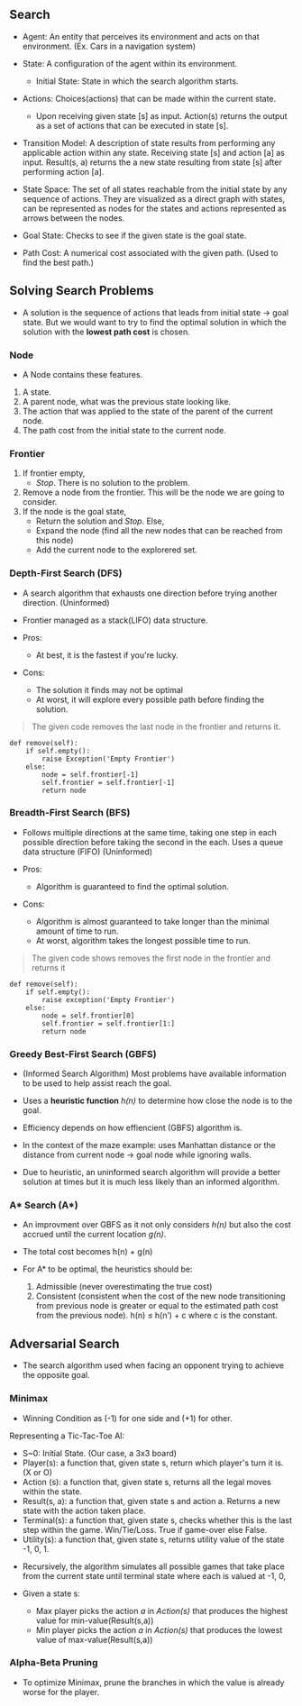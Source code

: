## Search

- Agent: An entity that perceives its environment and acts on that environment. (Ex. Cars in a navigation system)

- State: A configuration of the agent within its environment.
    - Initial State: State in which the search algorithm starts.

- Actions: Choices(actions) that can be made within the current state.
    - Upon receiving given state [s] as input. Action(s) returns the output as a set of actions that can be executed in state [s].

- Transition Model: A description of state results from performing any applicable action within any state. Receiving state [s] and action [a] as input. Result(s, a) returns the a new state resulting from state [s] after performing action [a].

- State Space: The set of all states reachable from the initial state by any sequence of actions. They are visualized as a direct graph with states, can be represented as nodes for the states and actions represented as arrows between the nodes.

- Goal State: Checks to see if the given state is the goal state.

- Path Cost: A numerical cost associated with the given path. (Used to find the best path.)

## Solving Search Problems

- A solution is the sequence of actions that leads from initial state -> goal state. But we would want to try to find the optimal solution in which the solution with the **lowest path cost** is chosen.

### Node

- A Node contains these features.

1. A state.
2. A parent node, what was the previous state looking like.
3. The action that was applied to the state of the parent of the current node.
4. The path cost from the initial state to the current node.

### Frontier

1. If frontier empty,
    - *Stop*. There is no solution to the problem.
2. Remove a node from the frontier. This will be the node we are going to consider.
3. If the node is the goal state,
    - Return the solution and *Stop*.
    Else,
    - Expand the node (find all the new nodes that can be reached from this node)
    - Add the current node to the explorered set.
    
### Depth-First Search (DFS)

- A search algorithm that exhausts one direction before trying another direction. (Uninformed)

- Frontier managed as a stack(LIFO) data structure.

- Pros:
    - At best, it is the fastest if you're lucky.
- Cons:
    - The solution it finds may not be optimal
    - At worst, it will explore every possible path before finding the solution.

> The given code removes the last node in the frontier and returns it.

```
def remove(self):
    if self.empty():
        raise Exception('Empty Frontier')
    else:
        node = self.frontier[-1]
        self.frontier = self.frontier[-1]
        return node
```

### Breadth-First Search (BFS)

- Follows multiple directions at the same time, taking one step in each possible direction before taking the second in the each. Uses a queue data structure (FIFO) (Uninformed)

- Pros:
    - Algorithm is guaranteed to find the optimal solution.
- Cons:
    - Algorithm is almost guaranteed to take longer than the minimal amount of time to run.
    - At worst, algorithm takes the longest possible time to run.

> The given code shows removes the first node in the frontier and returns it

```
def remove(self):
    if self.empty():
        raise exception('Empty Frontier')
    else:
        node = self.frontier[0]
        self.frontier = self.frontier[1:]
        return node
```

### Greedy Best-First Search (GBFS)

- (Informed Search Algorithm) Most problems have available information to be used to help assist reach the goal.

- Uses a **heuristic function** *h(n)* to determine how close the node is to the goal. 

- Efficiency depends on how effiencient (GBFS) algorithm is.

- In the context of the maze example: uses Manhattan distance or the distance from current node -> goal node while ignoring walls.

- Due to heuristic, an uninformed search algorithm will provide a better solution at times but it is much less likely than an informed algorithm.

### A* Search (A*)

- An improvment over GBFS as it not only considers *h(n)* but also the cost accrued until the current location *g(n)*.

- The total cost becomes h(n) + g(n)

- For A* to be optimal, the heuristics should be:
    1. Admissible (never overestimating the true cost)
    2. Consistent (consistent when the cost of the new node transitioning from previous node is greater or equal to the estimated path cost from the previous node). h(n) ≤ h(n’) + c where c is the constant.

## Adversarial Search

- The search algorithm used when facing an opponent trying to achieve the opposite goal.

### Minimax

- Winning Condition as (-1) for one side and (+1) for other.

Representing a Tic-Tac-Toe AI:

* S~0: Initial State. (Our case, a 3x3 board)
* Player(s): a function that, given state s, return which player's turn it is. (X or O)
* Action (s): a function that, given state s, returns all the legal moves within the state.
* Result(s, a): a function that, given state s and action a. Returns a new state with the action taken place.
* Terminal(s): a function that, given state s, checks whether this is the last step within the game. Win/Tie/Loss. True if game-over else False.
* Utility(s): a function that, given state s, returns utility value of the state -1, 0, 1.

- Recursively, the algorithm simulates all possible games that take place from the current state until terminal state where each is valued at -1, 0, 

- Given a state s:
    - Max player picks the action *a* in *Action(s)* that produces the highest value for min-value(Result(s,a))
    - Min player picks the action *a* in *Action(s)* that produces the lowest value of max-value(Result(s,a))

### Alpha-Beta Pruning

- To optimize Minimax, prune the branches in which the value is already worse for the player.
